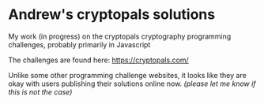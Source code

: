 # Andrew's cryptopals solutions
My work (in progress) on the cryptopals cryptography programming challenges, probably primarily in Javascript

The challenges are found here: https://cryptopals.com/

Unlike some other programming challenge websites, it looks like they are okay with users publishing their solutions online now. 
*(please let me know if this is not the case)*

